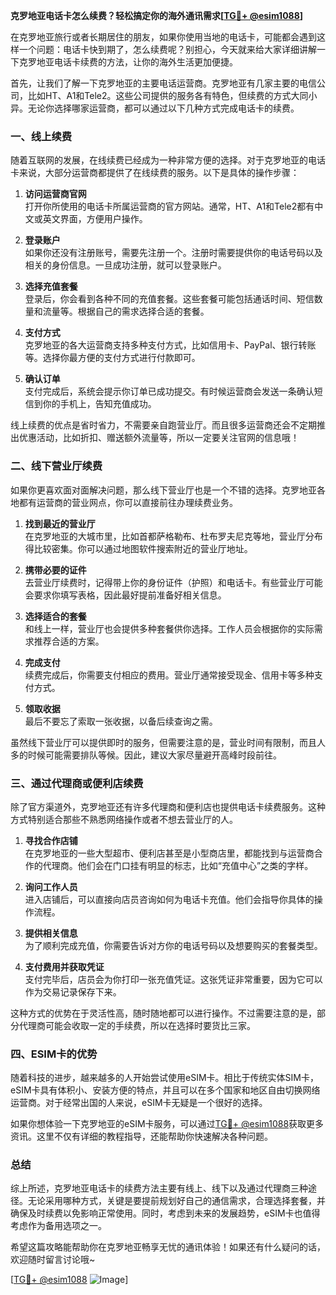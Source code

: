 **克罗地亚电话卡怎么续费？轻松搞定你的海外通讯需求[[TG💪+ @esim1088](https://t.me/s/esim1088)]**

在克罗地亚旅行或者长期居住的朋友，如果你使用当地的电话卡，可能都会遇到这样一个问题：电话卡快到期了，怎么续费呢？别担心，今天就来给大家详细讲解一下克罗地亚电话卡续费的方法，让你的海外生活更加便捷。

首先，让我们了解一下克罗地亚的主要电话运营商。克罗地亚有几家主要的电信公司，比如HT、A1和Tele2。这些公司提供的服务各有特色，但续费的方式大同小异。无论你选择哪家运营商，都可以通过以下几种方式完成电话卡的续费。

### 一、线上续费

随着互联网的发展，在线续费已经成为一种非常方便的选择。对于克罗地亚的电话卡来说，大部分运营商都提供了在线续费的服务。以下是具体的操作步骤：

1. **访问运营商官网**  
   打开你所使用的电话卡所属运营商的官方网站。通常，HT、A1和Tele2都有中文或英文界面，方便用户操作。

2. **登录账户**  
   如果你还没有注册账号，需要先注册一个。注册时需要提供你的电话号码以及相关的身份信息。一旦成功注册，就可以登录账户。

3. **选择充值套餐**  
   登录后，你会看到各种不同的充值套餐。这些套餐可能包括通话时间、短信数量和流量等。根据自己的需求选择合适的套餐。

4. **支付方式**  
   克罗地亚的各大运营商支持多种支付方式，比如信用卡、PayPal、银行转账等。选择你最方便的支付方式进行付款即可。

5. **确认订单**  
   支付完成后，系统会提示你订单已成功提交。有时候运营商会发送一条确认短信到你的手机上，告知充值成功。

线上续费的优点是省时省力，不需要亲自跑营业厅。而且很多运营商还会不定期推出优惠活动，比如折扣、赠送额外流量等，所以一定要关注官网的信息哦！

### 二、线下营业厅续费

如果你更喜欢面对面解决问题，那么线下营业厅也是一个不错的选择。克罗地亚各地都有运营商的营业网点，你可以直接前往办理续费业务。

1. **找到最近的营业厅**  
   在克罗地亚的大城市里，比如首都萨格勒布、杜布罗夫尼克等地，营业厅分布得比较密集。你可以通过地图软件搜索附近的营业厅地址。

2. **携带必要的证件**  
   去营业厅续费时，记得带上你的身份证件（护照）和电话卡。有些营业厅可能会要求你填写表格，因此最好提前准备好相关信息。

3. **选择适合的套餐**  
   和线上一样，营业厅也会提供多种套餐供你选择。工作人员会根据你的实际需求推荐合适的方案。

4. **完成支付**  
   续费完成后，你需要支付相应的费用。营业厅通常接受现金、信用卡等多种支付方式。

5. **领取收据**  
   最后不要忘了索取一张收据，以备后续查询之需。

虽然线下营业厅可以提供即时的服务，但需要注意的是，营业时间有限制，而且人多的时候可能需要排队等候。因此，建议大家尽量避开高峰时段前往。

### 三、通过代理商或便利店续费

除了官方渠道外，克罗地亚还有许多代理商和便利店也提供电话卡续费服务。这种方式特别适合那些不熟悉网络操作或者不想去营业厅的人。

1. **寻找合作店铺**  
   在克罗地亚的一些大型超市、便利店甚至是小型商店里，都能找到与运营商合作的代理商。他们会在门口挂有明显的标志，比如“充值中心”之类的字样。

2. **询问工作人员**  
   进入店铺后，可以直接向店员咨询如何为电话卡充值。他们会指导你具体的操作流程。

3. **提供相关信息**  
   为了顺利完成充值，你需要告诉对方你的电话号码以及想要购买的套餐类型。

4. **支付费用并获取凭证**  
   支付完毕后，店员会为你打印一张充值凭证。这张凭证非常重要，因为它可以作为交易记录保存下来。

这种方式的优势在于灵活性高，随时随地都可以进行操作。不过需要注意的是，部分代理商可能会收取一定的手续费，所以在选择时要货比三家。

### 四、ESIM卡的优势

随着科技的进步，越来越多的人开始尝试使用eSIM卡。相比于传统实体SIM卡，eSIM卡具有体积小、安装方便的特点，并且可以在多个国家和地区自由切换网络运营商。对于经常出国的人来说，eSIM卡无疑是一个很好的选择。

如果你想体验一下克罗地亚的eSIM卡服务，可以通过[TG💪+ @esim1088](https://t.me/s/esim1088)获取更多资讯。这里不仅有详细的教程指导，还能帮助你快速解决各种问题。

### 总结

综上所述，克罗地亚电话卡的续费方法主要有线上、线下以及通过代理商三种途径。无论采用哪种方式，关键是要提前规划好自己的通信需求，合理选择套餐，并确保及时续费以免影响正常使用。同时，考虑到未来的发展趋势，eSIM卡也值得考虑作为备用选项之一。

希望这篇攻略能帮助你在克罗地亚畅享无忧的通讯体验！如果还有什么疑问的话，欢迎随时留言讨论哦~ 

[[TG💪+ @esim1088](https://t.me/s/esim1088) ![Image](https://i.postimg.cc/4NQfJmqS/Snipaste-2025-05-13-00-14-12.png)]